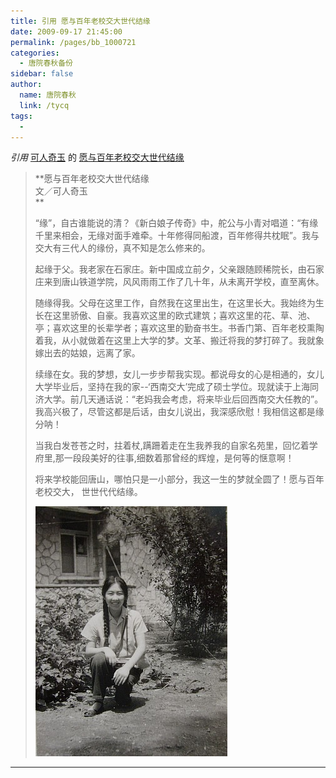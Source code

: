 ```yaml
---
title: 引用 愿与百年老校交大世代结缘
date: 2009-09-17 21:45:00
permalink: /pages/bb_1000721
categories: 
  - 唐院春秋备份
sidebar: false
author: 
  name: 唐院春秋
  link: /tycq
tags: 
  - 
---
```


_引用_ [可人奇玉](http://kerenqiyu.blog.163.com/) 的
[愿与百年老校交大世代结缘](http://kerenqiyu.blog.163.com/blog/static/118561411200981744017479)

>  
>  **愿与百年老校交大世代结缘  
>  文／可人奇玉  
> **  
>  
>
>
>
> “缘”，自古谁能说的清？《新白娘子传奇》中，舵公与小青对唱道：“有缘千里来相会，无缘对面手难牵。十年修得同船渡，百年修得共枕眠”。我与交大有三代人的缘份，真不知是怎么修来的。
>
> 起缘于父。我老家在石家庄。新中国成立前夕，父亲跟随顾稀院长，由石家庄来到唐山铁道学院，风风雨雨工作了几十年，从未离开学校，直至离休。
>
>
> 随缘得我。父母在这里工作，自然我在这里出生，在这里长大。我始终为生长在这里骄傲、自豪。我喜欢这里的欧式建筑；喜欢这里的花、草、池、亭；喜欢这里的长辈学者；喜欢这里的勤奋书生。书香门第、百年老校熏陶着我，从小就做着在这里上大学的梦。文革、搬迁将我的梦打碎了。我就象嫁出去的姑娘，远离了家。
>
>
> 续缘在女。我的梦想，女儿一步步帮我实现。都说母女的心是相通的，女儿大学毕业后，坚持在我的家--‘西南交大’完成了硕士学位。现就读于上海同济大学。前几天通话说：“老妈我会考虑，将来毕业后回西南交大任教的”。我高兴极了，尽管这都是后话，由女儿说出，我深感欣慰！我相信这都是缘分呐！
>
> 当我白发苍苍之时，拄着杖,蹒跚着走在生我养我的自家名苑里，回忆着学府里,那一段段美好的往事,细数着那曾经的辉煌，是何等的惬意啊！
>
> 将来学校能回唐山，哪怕只是一小部分，我这一生的梦就全圆了！愿与百年老校交大， 世世代代结缘。
>
>  
>
>
>
> ![](/pic/img.bimg.126.net_photo_kKyG9Ld_pkiP6tf4V0OQLw==_2315413158422630800.jpg)
>
>  
>  
>  
  
---